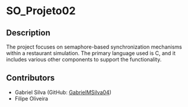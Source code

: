 # SO_Projeto02

## Description
The project focuses on semaphore-based synchronization mechanisms within a restaurant simulation. The primary language used is C, and it includes various other components to support the functionality.

## Contributors
- Gabriel Silva (GitHub: [GabrielMSilva04](https://github.com/GabrielMSilva04))
- Filipe Oliveira
